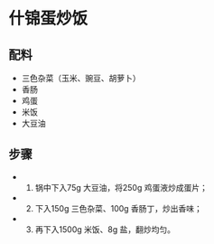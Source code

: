 # 什锦蛋炒饭

## 配料

- 三色杂菜（玉米、豌豆、胡萝卜）
- 香肠
- 鸡蛋
- 米饭
- 大豆油

## 步骤

- 1. 锅中下入75g 大豆油，将250g 鸡蛋液炒成蛋片；
- 2. 下入150g 三色杂菜、100g 香肠丁，炒出香味；
- 3. 再下入1500g 米饭、8g 盐，翻炒均匀。